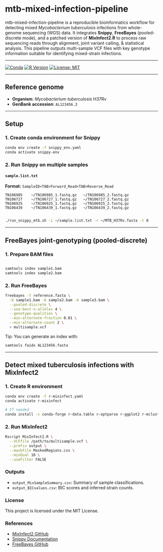 # mtb-mixed-infection-pipeline

mtb-mixed-infection-pipeline is a reproducible bioinformatics workflow for detecting mixed *Mycobacterium tuberculosis* infections from whole-genome sequencing (WGS) data. It integrates **Snippy**, **FreeBayes** (pooled-discrete mode), and a patched version of **MixInfect2.R** to process raw sequencing reads through alignment, joint variant calling, & statistical analysis. This pipeline outputs multi-sample VCF files with key genotype information suitable for identifying mixed-strain infections.

---

[![Conda](https://img.shields.io/conda/vn/conda-forge/r-mclust.svg)](https://anaconda.org/conda-forge/r-mclust)
[![R Version](https://img.shields.io/badge/R-4.0+-blue.svg)](https://cran.r-project.org/)
[![License: MIT](https://img.shields.io/badge/License-MIT-yellow.svg)](LICENSE)


---

## Reference genome
- **Organism**: *Mycobacterium tuberculosis* H37Rv  
- **GenBank accession**: `AL123456.3`

---

## Setup

### 1. Create conda environment for Snippy

```bash
conda env create -f snippy_env.yaml
conda activate snippy-env
```

### 2. Run Snippy on multiple samples

#### `sample.list.txt`

**Format:** `SampleID<TAB>Forward_Read<TAB>Reverse_Read`

```
TN106985	~/TN106985_1.fastq.gz	~/TN106985_2.fastq.gz
TN106727	~/TN106727_1.fastq.gz	~/TN106727_2.fastq.gz
TN106925	~/TN106925_1.fastq.gz	~/TN106925_2.fastq.gz
TN106439	~/TN106439_1.fastq.gz	~/TN106439_2.fastq.gz
```

```bash

./run_snippy_mtb.sh -i ~/sample.list.txt -r ~/MTB_H37Rv.fasta -t 8

```

---

## FreeBayes joint-genotyping (pooled-discrete)

### 1. Prepare BAM files

```bash

samtools index sample1.bam
samtools index sample2.bam

```

### 2. Run FreeBayes

```bash
freebayes -f reference.fasta \
  -b sample1.bam -b sample2.bam -b sample3.bam \
  --pooled-discrete \
  --use-best-n-alleles 4 \
  --genotype-qualities \
  --min-alternate-fraction 0.01 \
  --min-alternate-count 2 \
  > multisample.vcf
```

Tip: You can generate an index with:

 ```bash
samtools faidx AL123456.fasta

 ```

---

## Detect mixed tuberculosis infections with MixInfect2

### 1. Create R environment
```bash
conda env create -f r-mixinfect.yaml
conda activate r-mixinfect

# If needed
conda install -c conda-forge r-data.table r-optparse r-ggplot2 r-mclust "r-base>=4.0" "icu=73.2"
```

### 2. Run MixInfect2

```bash
Rscript MixInfect2.R \
  --VCFfile /path/to/multisample.vcf \
  --prefix output \
  --maskFile MaskedRegions.csv \
  --minQual 10 \
  --useFilter FALSE
```

### Outputs

- `output_MixSampleSummary.csv`: Summary of sample classifications.
- `output_BICvalues.csv`: BIC scores and inferred strain counts.


### License

This project is licensed under the MIT License.


### References
- [MixInfect2 GitHub](https://github.com/bensobkowiak/MixInfect2)
- [Snippy Documentation](https://github.com/tseemann/snippy)
- [FreeBayes GitHub](https://github.com/freebayes/freebayes)


